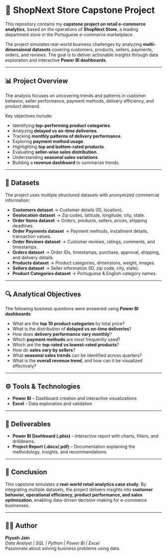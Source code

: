 # 🛒 ShopNext Store Capstone Project  

This repository contains my **capstone project on retail e-commerce analytics**, based on the operations of **ShopNext Store**, a leading department store in the Portuguese e-commerce marketplace.  

The project simulates real-world business challenges by analyzing **multi-dimensional datasets** covering customers, products, sellers, payments, orders, and reviews. The goal is to deliver actionable insights through data exploration and interactive **Power BI dashboards**.  

---

## 📊 Project Overview  

The analysis focuses on uncovering trends and patterns in customer behavior, seller performance, payment methods, delivery efficiency, and product demand.  

Key objectives include:  
- Identifying **top-performing product categories**.  
- Analyzing **delayed vs on-time deliveries**.  
- Tracking **monthly patterns of delivery performance**.  
- Exploring **payment method usage**.  
- Highlighting **top and bottom-rated products**.  
- Evaluating **seller-wise sales distribution**.  
- Understanding **seasonal sales variations**.  
- Building a **revenue dashboard** to summarize trends.  

---

## 📂 Datasets  

The project uses multiple structured datasets with anonymized commercial information:  

- **Customers dataset** → Customer details (ID, location).  
- **Geolocation dataset** → Zip codes, latitude, longitude, city, state.  
- **Order Items dataset** → Orders, products, sellers, prices, shipping deadlines.  
- **Order Payments dataset** → Payment methods, installment details, transaction values.  
- **Order Reviews dataset** → Customer reviews, ratings, comments, and timestamps.  
- **Orders dataset** → Order IDs, timestamps, purchase, approval, shipping, and delivery details.  
- **Products dataset** → Product categories, dimensions, weight, images.  
- **Sellers dataset** → Seller information (ID, zip code, city, state).  
- **Product Categories dataset** → Portuguese & English category names.  

---

## 🔍 Analytical Objectives  

The following business questions were answered using **Power BI dashboards**:  

- What are the **top 10 product categories** by total price?  
- What is the distribution of **delayed vs on-time deliveries**?  
- How does **delivery performance vary monthly**?  
- Which **payment methods** are most frequently used?  
- Which are the **top-rated vs lowest-rated products**?  
- How do **sales vary by sellers**?  
- What **seasonal sales trends** can be identified across quarters?  
- What is the **overall revenue trend**, and how can it be visualized effectively?  

---

## ⚙️ Tools & Technologies  

- **Power BI** – Dashboard creation and interactive visualizations  
- **Excel** – Data exploration and validation   

---

## 🚀 Deliverables  

- **Power BI Dashboard (.pbix)** – Interactive report with charts, filters, and drilldowns.  
- **Project Report (.docx/.pdf)** – Documentation explaining the methodology, insights, and recommendations.  

---

## 📌 Conclusion  

This capstone simulates a **real-world retail analytics case study**. By integrating multiple datasets, the project delivers insights into **customer behavior, operational efficiency, product performance, and sales optimization**, enabling data-driven decision-making for e-commerce businesses.  

---

## 🧑‍💻 Author  

**Piyush Jain**  
*Data Analyst | SQL | Python | Power BI | Excel*  
Passionate about solving business problems using data.  
